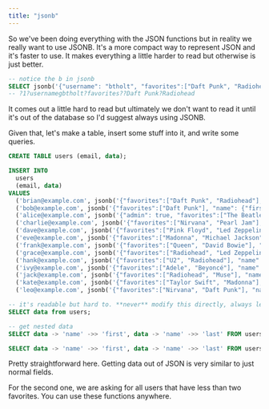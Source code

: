 ```yaml
---
title: "jsonb"
---
```


So we've been doing everything with the JSON functions but in reality we really want to use JSONB. It's a more compact way to represent JSON and it's faster to use. It makes everything a little harder to read but otherwise is just better.

```sql
-- notice the b in jsonb
SELECT jsonb('{"username": "btholt", "favorites":["Daft Punk", "Radiohead"]}');
-- ?1?usernamegbtholt?favorites??Daft Punk?Radiohead
```

It comes out a little hard to read but ultimately we don't want to read it until it's out of the database so I'd suggest always using JSONB.

Given that, let's make a table, insert some stuff into it, and write some queries.

```sql
CREATE TABLE users (email, data);

INSERT INTO
  users
  (email, data)
VALUES
  ('brian@example.com', jsonb('{"favorites":["Daft Punk", "Radiohead"], "name": {"first": "Brian", "last": "Holt"}}')),
  ('bob@example.com', jsonb('{"favorites":["Daft Punk"], "name": {"first": "Bob", "last": "Smith"}}')),
  ('alice@example.com', jsonb('{"admin": true, "favorites":["The Beatles", "Queen"], "name": {"first": "Alice", "last": "Johnson"}}')),
  ('charlie@example.com', jsonb('{"favorites":["Nirvana", "Pearl Jam"], "name": {"first": "Charlie", "last": "Brown"}}')),
  ('dave@example.com', jsonb('{"favorites":["Pink Floyd", "Led Zeppelin"], "name": {"first": "Dave", "last": "Wilson"}}')),
  ('eve@example.com', jsonb('{"favorites":["Madonna", "Michael Jackson"], "name": {"first": "Eve", "last": "Davis"}}')),
  ('frank@example.com', jsonb('{"favorites":["Queen", "David Bowie"], "name": {"first": "Frank", "last": "Miller"}}')),
  ('grace@example.com', jsonb('{"favorites":["Radiohead", "Led Zeppelin"], "name": {"first": "Grace", "last": "Lee"}}')),
  ('hank@example.com', jsonb('{"favorites":["U2", "Radiohead"], "name": {"first": "Hank", "last": "Taylor"}}')),
  ('ivy@example.com', jsonb('{"favorites":["Adele", "Beyoncé"], "name": {"first": "Ivy", "last": "Anderson"}}')),
  ('jack@example.com', jsonb('{"favorites":["Radiohead", "Muse"], "name": {"first": "Jack", "last": "Thomas"}}')),
  ('kate@example.com', jsonb('{"favorites":["Taylor Swift", "Madonna"], "name": {"first": "Kate", "last": "Martinez"}}')),
  ('leo@example.com', jsonb('{"favorites":["Nirvana", "Daft Punk"], "name": {"first": "Leo", "last": "Garcia"}}'));

-- it's readable but hard to. **never** modify this directly, always let SQLite do it
SELECT data from users;

-- get nested data
SELECT data -> 'name' ->> 'first', data -> 'name' ->> 'last' FROM users;

SELECT data -> 'name' ->> 'first', data -> 'name' ->> 'last' FROM users WHERE json_array_length(data, '$.favorites') < 2;
```

Pretty straightforward here. Getting data out of JSON is very similar to just normal fields.

For the second one, we are asking for all users that have less than two favorites. You can use these functions anywhere.
